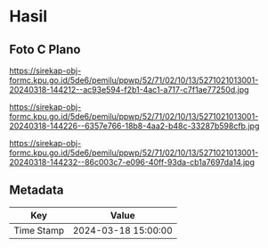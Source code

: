 # Hasil

## Foto C Plano

https://sirekap-obj-formc.kpu.go.id/5de6/pemilu/ppwp/52/71/02/10/13/5271021013001-20240318-144212--ac93e594-f2b1-4ac1-a717-c7f1ae77250d.jpg

https://sirekap-obj-formc.kpu.go.id/5de6/pemilu/ppwp/52/71/02/10/13/5271021013001-20240318-144226--6357e766-18b8-4aa2-b48c-33287b598cfb.jpg

https://sirekap-obj-formc.kpu.go.id/5de6/pemilu/ppwp/52/71/02/10/13/5271021013001-20240318-144232--86c003c7-e096-40ff-93da-cb1a7697da14.jpg


## Metadata

| Key        | Value               |
| ---------- | ------------------- |
| Time Stamp | 2024-03-18 15:00:00 |




